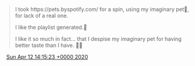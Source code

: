 > I took https://pets\.byspotify\.com/ for a spin, using my imaginary pet🐳, for lack of a real one\.   
>   
> I like the playlist generated\.🎼  
>   
> I like it so much in fact\.\.\. that I despise my imaginary pet for having better taste than I have\. 🤷‍♂️

<img src="../../media/tweet.ico" width="12" /> [Sun Apr 12 14:15:23 +0000 2020](https://twitter.com/DromerDenker/status/1249340341246885889)